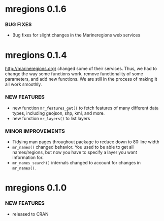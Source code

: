 mregions 0.1.6
==============

### BUG FIXES

* Bug fixes for slight changes in the Marineregions web services


mregions 0.1.4
==============

<http://marineregions.org/> changed some of their services. Thus,
we had to change the way some functions work, remove functionality
of some parameters, and add new functions. We are still in the process
of making it all work smoothly.

### NEW FEATURES

* new function `mr_features_get()` to fetch features of many different
data types, including geojson, shp, kml, and more.
* new function `mr_layers()` to list layers

### MINOR IMPROVEMENTS

* Tidying man pages throughout package to reduce down to 80 line width
* `mr_names()` changed behavior. You used to be able to get all names/regions,
but now you have to specify a layer you want information for.
* `mr_names_search()` internals changed to account for changes in
`mr_names()`.



mregions 0.1.0
==============

### NEW FEATURES

* released to CRAN
